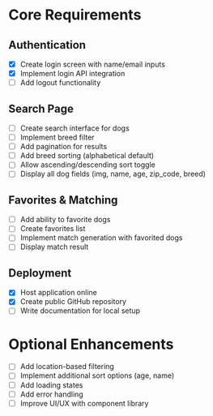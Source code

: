 # Core Requirements

## Authentication

- [x] Create login screen with name/email inputs
- [x] Implement login API integration
- [ ] Add logout functionality

## Search Page

- [ ] Create search interface for dogs
- [ ] Implement breed filter
- [ ] Add pagination for results
- [ ] Add breed sorting (alphabetical default)
- [ ] Allow ascending/descending sort toggle
- [ ] Display all dog fields (img, name, age, zip_code, breed)

## Favorites & Matching

- [ ] Add ability to favorite dogs
- [ ] Create favorites list
- [ ] Implement match generation with favorited dogs
- [ ] Display match result

## Deployment

- [x] Host application online
- [x] Create public GitHub repository
- [ ] Write documentation for local setup

# Optional Enhancements

- [ ] Add location-based filtering
- [ ] Implement additional sort options (age, name)
- [ ] Add loading states
- [ ] Add error handling
- [ ] Improve UI/UX with component library
